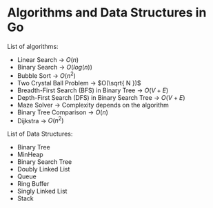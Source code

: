 # Algorithms and Data Structures in Go

List of algorithms:
  - Linear Search -> $O(n)$
  - Binary Search -> $O(log(n))$
  - Bubble Sort -> $O(n^2)$
  - Two Crystal Ball Problem -> $O(\sqrt{ N })$
  - Breadth-First Search (BFS) in Binary Tree -> $O(V + E)$
  - Depth-First Search (DFS) in Binary Search Tree -> $O(V + E)$
  - Maze Solver -> Complexity depends on the algorithm
  - Binary Tree Comparison -> $O(n)$
  - Dijkstra -> $O(n^2)$

List of Data Structures: 
  - Binary Tree
  - MinHeap
  - Binary Search Tree
  - Doubly Linked List 
  - Queue
  - Ring Buffer
  - Singly Linked List
  - Stack

